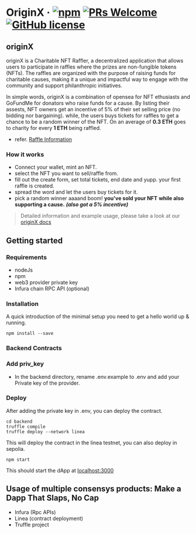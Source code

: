 # OriginX &middot; [![npm](https://img.shields.io/npm/v/npm.svg?style=flat-square)](https://www.npmjs.com/package/npm) [![PRs Welcome](https://img.shields.io/badge/PRs-welcome-brightgreen.svg?style=flat-square)](http://makeapullrequest.com) [![GitHub license](https://img.shields.io/badge/license-MIT-blue.svg?style=flat-square)](https://github.com/your/your-project/blob/master/LICENSE)

## originX

originX is a Charitable NFT Raffler, a decentralized application that allows users to 
participate in raffles where the prizes are non-fungible tokens (NFTs). The raffles are 
organized with the purpose of raising funds for charitable causes, making it a unique 
and impactful way to engage with the community and support philanthropic initiatives.

In simple words, originX is a combination of opensea for NFT ethusiasts and GoFundMe for donators who raise funds for a cause. By listing their assests, NFT owners get an incentive of 5% of their set selling price (no bidding nor bargaining). while, the users buys tickets for raffles to get a chance to be a random winner of the NFT. On an average of **0.3 ETH** goes to charity for every **1 ETH** being raffled.

- refer. [Raffle Information](https://originx-docs.0xc0d3rs.tech/overview/raffle-pool)

### How it works

- Connect your wallet, mint an NFT.
- select the NFT you want to sell/raffle from.
- fill out the create form, set total tickets, end date and yupp. your first raffle is created.
- spread the word and let the users buy tickets for it.
- pick a random winner aaaand boom! **you've sold your NFT** **while also supporting a cause.** ***(also got a 5% incentive)***

> Detailed information and example usage, please take a look at our [originX docs](https://originx-docs.0xc0d3rs.tech/getting-started/creating-a-raffle)

## Getting started

### Requirements

- nodeJs
- npm
- web3 provider private key
- Infura chain RPC API (optional)

### Installation

A quick introduction of the minimal setup you need to get a hello world up &
running.

```shell
npm install --save
```

### Backend Contracts
### Add priv_key
- In the backend directory, rename .env.example to .env and add your Private key of the provider.

### Deploy
After adding the private key in .env, you can deploy the contract.

```shell
cd backend
truffle compile
truffle deploy --network linea
```
This will deploy the contract in the linea testnet, you can also deploy in sepolia.

```shell
npm start
```
This should start the dApp at [localhost:3000](https://localhost:3000)

## Usage of multiple consensys products: Make a Dapp That Slaps, No Cap

- Infura (Rpc APIs)
- Linea (contract deployment)
- Truffle project